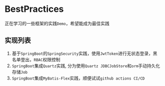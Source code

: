 # BestPractices

正在学习的一些框架的实践`Demo`，希望能成为最佳实践

## 实现列表
1. 基于`SpringBoot`的`SpringSecurity`实践，使用`JwtToken`进行无状态登录，黑名单登出，`RBAC`权限控制
2. `SpringBoot`集成`Quartz`实践, 分为使用`Quartz JDBCJobStore`和`orm`手动持久化存储`Job`
3. `SpringBoot`集成`MyBatis-Flex`实践，顺便试试`github actions CI/CD`